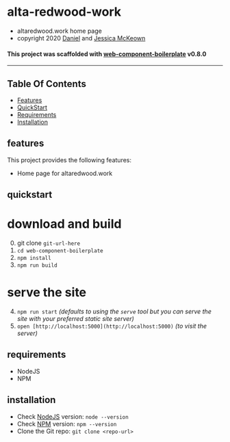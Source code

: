  
 # alta-redwood-work

 * altaredwood.work home page
 * copyright 2020 [Daniel](https://danieljmckeown.com) and [Jessica McKeown](http://jessmckeown.com)


 #### This project was scaffolded with [web-component-boilerplate](https://web-component-boilerplate.pacificio.com) v0.8.0

 ---

## Table Of Contents
- [Features](#features)
- [QuickStart](#quickstart)
- [Requirements](#requirements)
- [Installation](#installation)

## features
This project provides the following features:
- Home page for altaredwood.work

## quickstart


download and build
===

0. git clone `git-url-here`
1. `cd web-component-boilerplate`
2. `npm install`
3. `npm run build`


serve the site
===

4. `npm run start` *(defaults to using the `serve` tool but you can serve the site with your preferred static site server)*
5. `open [http://localhost:5000](http://localhost:5000)` *(to visit the server)*

## requirements
- NodeJS
- NPM

## installation
- Check [NodeJS](https://nodejs.org/en/) version: `node --version`
- Check [NPM](https://www.npmjs.com/) version: `npm --version`
- Clone the Git repo: `git clone <repo-url>`

